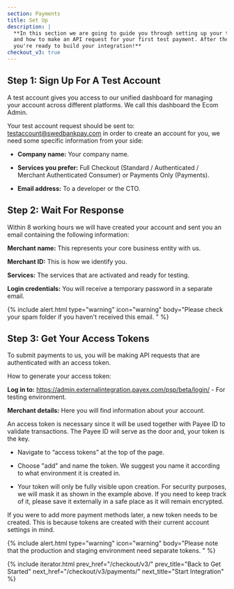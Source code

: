 ```yaml
---
section: Payments
title: Set Up
description: |
  **In this section we are going to guide you through setting up your test account
  and how to make an API request for your first test payment. After these steps,
  you're ready to build your integration!**
checkout_v3: true
---
```


## Step 1: Sign Up For A Test Account

A test account gives you access to our unified dashboard for managing your
account across different platforms. We call this dashboard the Ecom Admin.

Your test account request should be sent to:
[testaccount@swedbankpay.com](mailto:testaccount@swedbankpay.com) in order to
create an account for you, we need some specific information from your side:

*   **Company name:** Your company name.

*   **Services you prefer:** Full Checkout (Standard / Authenticated / Merchant
    Authenticated Consumer) or Payments Only (Payments).

*   **Email address:** To a developer or the CTO.

## Step 2: Wait For Response

Within 8 working hours we will have created your account and sent you an email
containing the following information:

**Merchant name:** This represents your core business entity with us.

**Merchant ID:** This is how we identify you.

**Services:** The services that are activated and ready for testing.

**Login credentials:** You will receive a temporary password in a separate
email.

{% include alert.html type="warning" icon="warning" body="Please
check your spam folder if you haven't received this email. " %}

## Step 3: Get Your Access Tokens

To submit payments to us, you will be making API requests that are authenticated
with an access token.

How to generate your access token:

**Log in to:** https://admin.externalintegration.payex.com/psp/beta/login/ - For
testing environment.

**Merchant details:** Here you will find information about your
account.

An access token is necessary since it will be used together with Payee ID to
validate transactions. The Payee ID will serve as the door and, your token is
the key.

*   Navigate to “access tokens” at the top of the page.

*   Choose "add" and name the token. We suggest you name it according to what
  environment it is created in.

*   Your token will only be fully visible upon creation. For security purposes,
    we will mask it as shown in the example above. If you need to keep track
    of it, please save it externally in a safe place as it will remain
    encrypted.

If you were to add more payment methods later, a new token needs to be created.
This is because tokens are created with their current account settings in mind.

{% include alert.html type="warning" icon="warning" body="Please note that the
production and staging environment need separate tokens. " %}

{% include iterator.html prev_href="/checkout/v3/"
                         prev_title="Back to Get Started"
                         next_href="/checkout/v3/payments/"
                         next_title="Start Integration" %}
